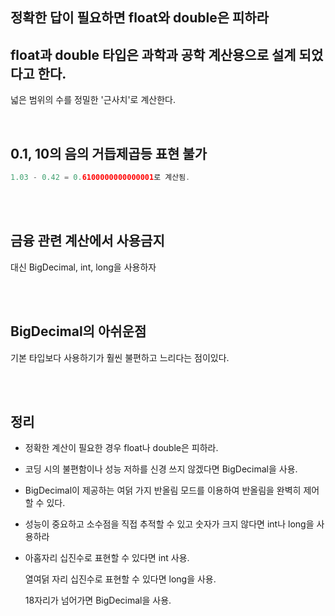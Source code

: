 ## 정확한 답이 필요하면 float와 double은 피하라



## float과 double 타입은 과학과 공학 계산용으로 설계 되었다고 한다. 

넓은 범위의 수를 정밀한 '근사치'로 계산한다. 

<br/>

## 0.1, 10의 음의 거듭제곱등 표현 불가

```java
1.03 - 0.42 = 0.6100000000000001로 계산됨.
```

<br/><br/>

## 금융 관련 계산에서 사용금지

대신 BigDecimal, int, long을 사용하자

<br/><br/>

## BigDecimal의 아쉬운점

기본 타입보다 사용하기가 훨씬 불편하고 느리다는 점이있다. 

<br/><br/>

## 정리

- 정확한 계산이 필요한 경우 float나 double은 피하라.

- 코딩 시의 불편함이나 성능 저하를 신경 쓰지 않겠다면 BigDecimal을 사용.


- BigDecimal이 제공하는 여덝 가지 반올림 모드를 이용하여 반올림을 완벽히 제어할 수 있다. 


- 성능이 중요하고 소수점을 직접 추적할 수 있고 숫자가 크지 않다면 int나 long을 사용하라

- 아홉자리 십진수로 표현할 수 있다면 int 사용.

    열여덝 자리 십진수로 표현할 수 있다면 long을 사용. 
    
    18자리가 넘어가면 BigDecimal을 사용.